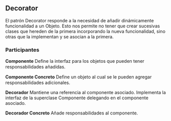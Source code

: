 <h2>
    Decorator
</h2>
<p>
    El patrón Decorator responde a la necesidad de añadir dinámicamente funcionalidad a un Objeto. Esto nos permite no tener que crear sucesivas clases que hereden de la primera incorporando la nueva funcionalidad, sino otras que la implementan y se asocian a la primera.
</p>
<h3>
    Participantes
</h3>
<p>
    <strong>Componente</strong>
    Deﬁne la interfaz para los objetos que pueden tener responsabilidades añadidas.
</p>
<p>
    <strong>Componente Concreto</strong>
    Deﬁne un objeto al cual se le pueden agregar responsabilidades adicionales.
</p>
<p>
    <strong>Decorador</strong>
    Mantiene una referencia al componente asociado. Implementa la interfaz de la superclase Componente delegando en el componente asociado.
</p>
<p>
    <strong>Decorador Concreto</strong>
    Añade responsabilidades al componente.
</p>

